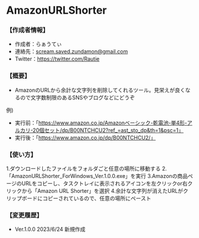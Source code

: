 # AmazonURLShorter

### 【作成者情報】
- 作成者：らぁうてぃ
- 連絡先：scream.saved.zundamon@gmail.com
- Twitter：https://twitter.com/Rautie

### 【概要】
- AmazonのURLから余計な文字列を削除してくれるツール。見栄えが良くなるので文字数制限のあるSNSやブログなどにどうぞ

例)
- 実行前：「https://www.amazon.co.jp/Amazonベーシック-乾電池-単4形-アルカリ-20個セット/dp/B00NTCHCU2?ref_=ast_sto_dp&th=1&psc=1」
- 実行後：「https://www.amazon.co.jp/dp/B00NTCHCU2/」

### 【使い方】
1.ダウンロードしたファイルをフォルダごと任意の場所に移動する
2.「AmazonURLShorter_ForWindows_Ver.1.0.0.exe」を実行
3.Amazonの商品ページのURLをコピーし、タスクトレイに表示されるアイコンを左クリックor右クリックから「Amazon URL Shorter」を選択
4.余計な文字列が消えたURLがクリップボードにコピーされているので、任意の場所にペースト

### 【変更履歴】
- Ver.1.0.0 2023/6/24 新規作成
